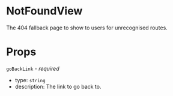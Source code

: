 # NotFoundView

The 404 fallback page to show to users for unrecognised routes.

# Props

`goBackLink` - _required_

- type: `string`
- description: The link to go back to.
